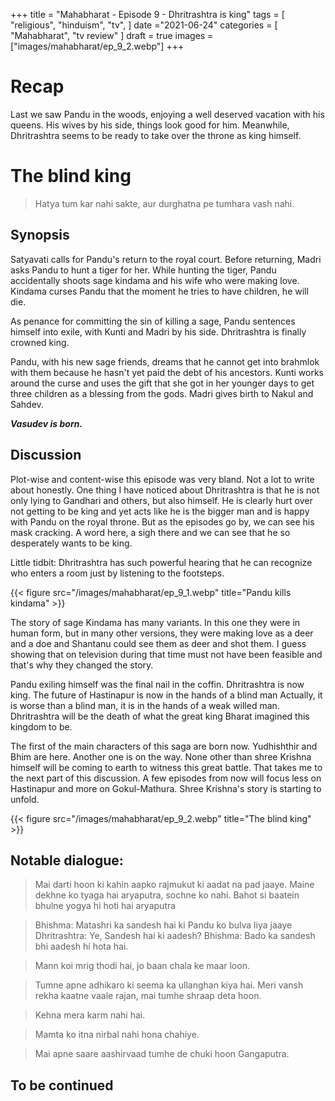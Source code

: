 +++ 
title = "Mahabharat - Episode 9 - Dhritrashtra is king"
tags = [ "religious", "hinduism", "tv", ] 
date ="2021-06-24" 
categories = [ "Mahabharat", "tv review" ]
draft = true
images = ["images/mahabharat/ep_9_2.webp"]
+++ 

# Recap 
Last we saw Pandu in the woods, enjoying a well deserved vacation with his
queens. His wives by his side, things look good for him. Meanwhile,
Dhritrashtra seems to be ready to take over the  throne as king himself.

# The blind king

> Hatya tum kar nahi sakte, aur durghatna pe tumhara vash nahi.

## Synopsis
Satyavati calls for Pandu's return to the royal court. Before returning, Madri
asks Pandu to hunt a tiger for her. While hunting the tiger, Pandu accidentally
shoots sage kindama and his wife who were making love. Kindama curses Pandu
that the moment he tries to have children, he will die.

As penance for committing the sin of killing a sage, Pandu sentences himself
into exile, with Kunti and Madri by his side. Dhritrashtra is finally crowned
king. 

Pandu, with his new sage friends, dreams that he cannot get into brahmlok with
them because he hasn't yet paid the debt of his ancestors. Kunti works around
the curse and uses the gift that she got in her younger days to get three
children as a blessing from the gods. Madri gives birth to Nakul and Sahdev.

***Vasudev is born.***

## Discussion

Plot-wise and content-wise this episode was very bland. Not a lot to write
about honestly. One thing I have noticed about Dhritrashtra is that he is not
only lying to Gandhari and others, but also himself. He is clearly hurt over
not getting to be king and yet acts like he is the bigger man and is happy with
Pandu on the royal throne. But as the episodes go by, we can see his mask
cracking. A word here, a sigh there and we can see that he so desperately wants
to be king.

Little tidbit: Dhritrashtra has such powerful hearing that he can recognize who enters a room just by listening to the footsteps.

{{< figure src="/images/mahabharat/ep_9_1.webp" title="Pandu kills kindama" >}}

The story of sage Kindama has many variants. In this one they were in human
form, but in many other versions, they were making love as a deer and a doe and
Shantanu could see them as deer and shot them. I guess showing that on
television during that time must not have been feasible and that's why they
changed the story.

Pandu exiling himself was the final nail in the coffin. Dhritrashtra
is now king. The future of Hastinapur is now in the hands of a blind
man Actually, it is worse than a blind man, it is in the hands of a
weak willed man. Dhritrashtra will be the death of what the great king Bharat
imagined this kingdom to be.

The first of the main characters of this saga are born now.
Yudhishthir and Bhim are here. Another one is on the way. None other
than shree Krishna himself will be coming to earth to witness this
great battle. That takes me to the next part of this discussion. A
few episodes from now will focus less on Hastinapur and more on
Gokul-Mathura. Shree Krishna's story is starting to unfold. 


{{< figure src="/images/mahabharat/ep_9_2.webp" title="The blind king" >}}

## Notable dialogue:
> Mai darti hoon ki kahin aapko rajmukut ki aadat na pad jaaye.
> Maine dekhne ko tyaga hai aryaputra, sochne ko nahi.
> Bahot si baatein bhulne yogya hi hoti hai aryaputra

> Bhishma: Matashri ka sandesh hai ki Pandu ko bulva liya jaaye
> Dhritrashtra: Ye, Sandesh hai ki aadesh?
> Bhishma: Bado ka sandesh bhi aadesh hi hota hai.

> Mann koi mrig thodi hai, jo baan chala ke maar loon.

> Tumne apne adhikaro ki seema ka ullanghan kiya hai.
> Meri vansh rekha kaatne vaale rajan, mai tumhe shraap deta hoon.

> Kehna mera karm nahi hai.

> Mamta ko itna nirbal nahi hona chahiye.

> Mai apne saare aashirvaad tumhe de chuki hoon Gangaputra.


## To be continued

